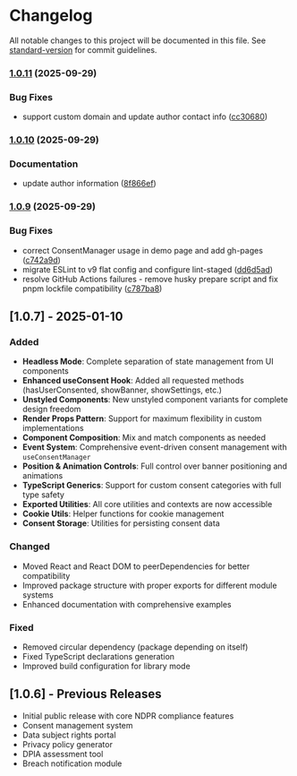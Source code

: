 # Changelog

All notable changes to this project will be documented in this file. See [standard-version](https://github.com/conventional-changelog/standard-version) for commit guidelines.

### [1.0.11](https://github.com/tantainnovative/ndpr-toolkit/compare/v1.0.10...v1.0.11) (2025-09-29)


### Bug Fixes

* support custom domain and update author contact info ([cc30680](https://github.com/tantainnovative/ndpr-toolkit/commit/cc306808b63a672ae4867cfbe8ced51da11a87ec))

### [1.0.10](https://github.com/tantainnovative/ndpr-toolkit/compare/v1.0.9...v1.0.10) (2025-09-29)


### Documentation

* update author information ([8f866ef](https://github.com/tantainnovative/ndpr-toolkit/commit/8f866ef59246676a0936c43777cc9ec951d19810))

### [1.0.9](https://github.com/tantainnovative/ndpr-toolkit/compare/v1.0.8...v1.0.9) (2025-09-29)


### Bug Fixes

* correct ConsentManager usage in demo page and add gh-pages ([c742a9d](https://github.com/tantainnovative/ndpr-toolkit/commit/c742a9dca89ef3de6b82ea74ea6c1f694a50c503))
* migrate ESLint to v9 flat config and configure lint-staged ([dd6d5ad](https://github.com/tantainnovative/ndpr-toolkit/commit/dd6d5ad91245ce97bf610a3168bc7ddaf32963c7))
* resolve GitHub Actions failures - remove husky prepare script and fix pnpm lockfile compatibility ([c787ba8](https://github.com/tantainnovative/ndpr-toolkit/commit/c787ba81260a20fed999b2dc795fd21cc91f514e))

## [1.0.7] - 2025-01-10

### Added
- **Headless Mode**: Complete separation of state management from UI components
- **Enhanced useConsent Hook**: Added all requested methods (hasUserConsented, showBanner, showSettings, etc.)
- **Unstyled Components**: New unstyled component variants for complete design freedom
- **Render Props Pattern**: Support for maximum flexibility in custom implementations
- **Component Composition**: Mix and match components as needed
- **Event System**: Comprehensive event-driven consent management with `useConsentManager`
- **Position & Animation Controls**: Full control over banner positioning and animations
- **TypeScript Generics**: Support for custom consent categories with full type safety
- **Exported Utilities**: All core utilities and contexts are now accessible
- **Cookie Utils**: Helper functions for cookie management
- **Consent Storage**: Utilities for persisting consent data

### Changed
- Moved React and React DOM to peerDependencies for better compatibility
- Improved package structure with proper exports for different module systems
- Enhanced documentation with comprehensive examples

### Fixed
- Removed circular dependency (package depending on itself)
- Fixed TypeScript declarations generation
- Improved build configuration for library mode

## [1.0.6] - Previous Releases

- Initial public release with core NDPR compliance features
- Consent management system
- Data subject rights portal
- Privacy policy generator
- DPIA assessment tool
- Breach notification module